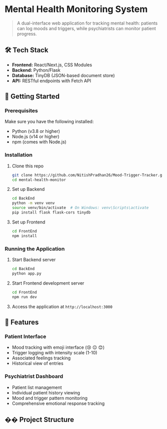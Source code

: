 # Mental Health Monitoring System

> A dual-interface web application for tracking mental health: patients can log moods and triggers, while psychiatrists can monitor patient progress.

## 🛠️ Tech Stack
- **Frontend:** React/Next.js, CSS Modules
- **Backend:** Python/Flask
- **Database:** TinyDB (JSON-based document store)
- **API:** RESTful endpoints with Fetch API

## 🚀 Getting Started

### Prerequisites
Make sure you have the following installed:
- Python (v3.8 or higher)
- Node.js (v14 or higher)
- npm (comes with Node.js)

### Installation
1. Clone this repo
   ```bash
   git clone https://github.com/NitishPradhan26/Mood-Trigger-Tracker.git
   cd mental-health-monitor
   ```

2. Set up Backend
   ```bash
   cd BackEnd
   python -m venv venv
   source venv/bin/activate  # On Windows: venv\Scripts\activate
   pip install flask flask-cors tinydb
   ```

3. Set up Frontend
   ```bash
   cd FrontEnd
   npm install
   ```

### Running the Application
1. Start Backend server
   ```bash
   cd BackEnd
   python app.py
   ```

2. Start Frontend development server
   ```bash
   cd FrontEnd
   npm run dev
   ```

3. Access the application at `http://localhost:3000`

## 📱 Features

### Patient Interface
- Mood tracking with emoji interface (😢 😐 😊)
- Trigger logging with intensity scale (1-10)
- Associated feelings tracking
- Historical view of entries

### Psychiatrist Dashboard
- Patient list management
- Individual patient history viewing
- Mood and trigger pattern monitoring
- Comprehensive emotional response tracking

## �� Project Structure
